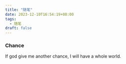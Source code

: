 ```yaml
---
title: "随笔"
date: 2023-12-10T16:54:19+08:00
tags:
  - 随笔
draft: false
---
```


### Chance

If god give me another chance, I will have a whole world.

